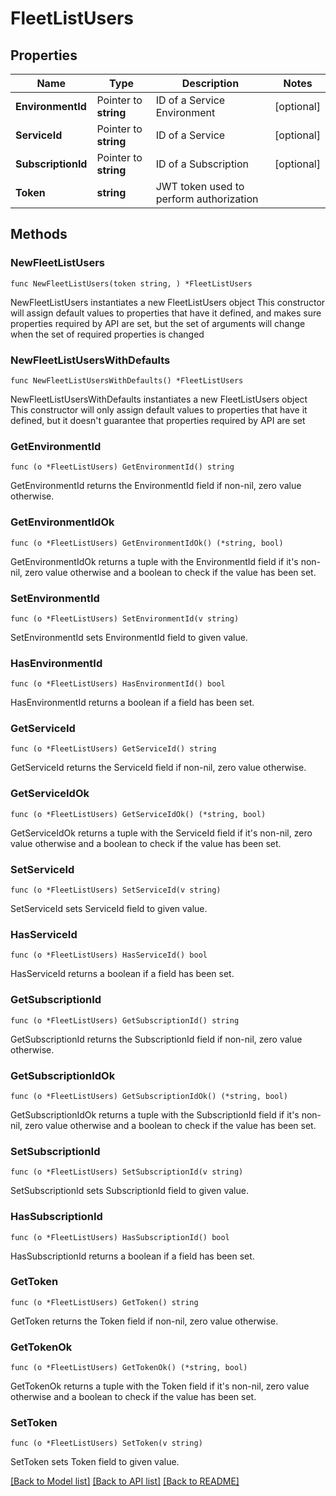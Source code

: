 # FleetListUsers

## Properties

Name | Type | Description | Notes
------------ | ------------- | ------------- | -------------
**EnvironmentId** | Pointer to **string** | ID of a Service Environment | [optional] 
**ServiceId** | Pointer to **string** | ID of a Service | [optional] 
**SubscriptionId** | Pointer to **string** | ID of a Subscription | [optional] 
**Token** | **string** | JWT token used to perform authorization | 

## Methods

### NewFleetListUsers

`func NewFleetListUsers(token string, ) *FleetListUsers`

NewFleetListUsers instantiates a new FleetListUsers object
This constructor will assign default values to properties that have it defined,
and makes sure properties required by API are set, but the set of arguments
will change when the set of required properties is changed

### NewFleetListUsersWithDefaults

`func NewFleetListUsersWithDefaults() *FleetListUsers`

NewFleetListUsersWithDefaults instantiates a new FleetListUsers object
This constructor will only assign default values to properties that have it defined,
but it doesn't guarantee that properties required by API are set

### GetEnvironmentId

`func (o *FleetListUsers) GetEnvironmentId() string`

GetEnvironmentId returns the EnvironmentId field if non-nil, zero value otherwise.

### GetEnvironmentIdOk

`func (o *FleetListUsers) GetEnvironmentIdOk() (*string, bool)`

GetEnvironmentIdOk returns a tuple with the EnvironmentId field if it's non-nil, zero value otherwise
and a boolean to check if the value has been set.

### SetEnvironmentId

`func (o *FleetListUsers) SetEnvironmentId(v string)`

SetEnvironmentId sets EnvironmentId field to given value.

### HasEnvironmentId

`func (o *FleetListUsers) HasEnvironmentId() bool`

HasEnvironmentId returns a boolean if a field has been set.

### GetServiceId

`func (o *FleetListUsers) GetServiceId() string`

GetServiceId returns the ServiceId field if non-nil, zero value otherwise.

### GetServiceIdOk

`func (o *FleetListUsers) GetServiceIdOk() (*string, bool)`

GetServiceIdOk returns a tuple with the ServiceId field if it's non-nil, zero value otherwise
and a boolean to check if the value has been set.

### SetServiceId

`func (o *FleetListUsers) SetServiceId(v string)`

SetServiceId sets ServiceId field to given value.

### HasServiceId

`func (o *FleetListUsers) HasServiceId() bool`

HasServiceId returns a boolean if a field has been set.

### GetSubscriptionId

`func (o *FleetListUsers) GetSubscriptionId() string`

GetSubscriptionId returns the SubscriptionId field if non-nil, zero value otherwise.

### GetSubscriptionIdOk

`func (o *FleetListUsers) GetSubscriptionIdOk() (*string, bool)`

GetSubscriptionIdOk returns a tuple with the SubscriptionId field if it's non-nil, zero value otherwise
and a boolean to check if the value has been set.

### SetSubscriptionId

`func (o *FleetListUsers) SetSubscriptionId(v string)`

SetSubscriptionId sets SubscriptionId field to given value.

### HasSubscriptionId

`func (o *FleetListUsers) HasSubscriptionId() bool`

HasSubscriptionId returns a boolean if a field has been set.

### GetToken

`func (o *FleetListUsers) GetToken() string`

GetToken returns the Token field if non-nil, zero value otherwise.

### GetTokenOk

`func (o *FleetListUsers) GetTokenOk() (*string, bool)`

GetTokenOk returns a tuple with the Token field if it's non-nil, zero value otherwise
and a boolean to check if the value has been set.

### SetToken

`func (o *FleetListUsers) SetToken(v string)`

SetToken sets Token field to given value.



[[Back to Model list]](../README.md#documentation-for-models) [[Back to API list]](../README.md#documentation-for-api-endpoints) [[Back to README]](../README.md)


